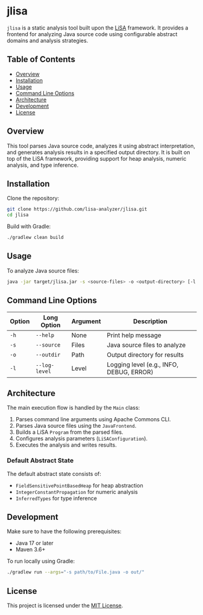 # jlisa

`jlisa` is a static analysis tool built upon the [LiSA](https://github.com/lisa-analyzer/lisa) framework. It provides a frontend for analyzing Java source code using configurable abstract domains and analysis strategies.

## Table of Contents

- [Overview](#overview)
- [Installation](#installation)
- [Usage](#usage)
- [Command Line Options](#command-line-options)
- [Architecture](#architecture)
- [Development](#development)
- [License](#license)

## Overview

This tool parses Java source code, analyzes it using abstract interpretation, and generates analysis results in a specified output directory. It is built on top of the LiSA framework, providing support for heap analysis, numeric analysis, and type inference.

## Installation

Clone the repository:

```bash
git clone https://github.com/lisa-analyzer/jlisa.git
cd jlisa
```

Build with Gradle:

```bash
./gradlew clean build
```

## Usage

To analyze Java source files:

```bash
java -jar target/jlisa.jar -s <source-files> -o <output-directory> [-l <log-level>]
```

## Command Line Options

| Option | Long Option | Argument | Description |
|--------|-------------|----------|-------------|
| `-h`   | `--help`    | None     | Print help message |
| `-s`   | `--source`  | Files    | Java source files to analyze |
| `-o`   | `--outdir`  | Path     | Output directory for results |
| `-l`   | `--log-level` | Level | Logging level (e.g., INFO, DEBUG, ERROR) |

## Architecture

The main execution flow is handled by the `Main` class:

1. Parses command line arguments using Apache Commons CLI.
2. Parses Java source files using the `JavaFrontend`.
3. Builds a LiSA `Program` from the parsed files.
4. Configures analysis parameters (`LiSAConfiguration`).
5. Executes the analysis and writes results.

### Default Abstract State

The default abstract state consists of:

- `FieldSensitivePointBasedHeap` for heap abstraction
- `IntegerConstantPropagation` for numeric analysis
- `InferredTypes` for type inference

## Development

Make sure to have the following prerequisites:

- Java 17 or later
- Maven 3.6+

To run locally using Gradle:

```bash
./gradlew run --args="-s path/to/File.java -o out/"
```

## License

This project is licensed under the [MIT License](https://opensource.org/licenses/MIT).
